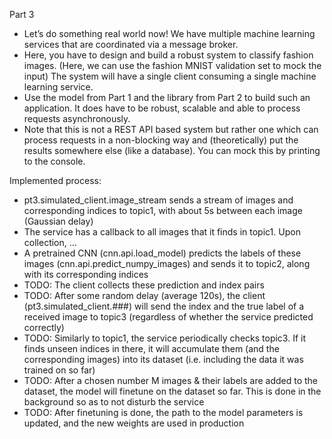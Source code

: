 Part 3 
- Let’s do something real world now! We have multiple machine learning services that are coordinated via a message broker.
- Here, you have to design and build a robust system to classify fashion images. (Here, we can use the fashion MNIST validation set to mock the input) The system will have a single client consuming a single machine learning service.
- Use the model from Part 1 and the library from Part 2 to build such an application. It does have to be robust, scalable and able to process requests asynchronously.
- Note that this is not a REST API based system but rather one which can process requests in a non-blocking way and (theoretically) put the results somewhere else (like a database). You can mock this by printing to the console.



Implemented process:
- pt3.simulated_client.image_stream sends a stream of images and corresponding indices to topic1, with about 5s between each image (Gaussian delay)
- The service has a callback to all images that it finds in topic1. Upon collection, ...
- A pretrained CNN (cnn.api.load_model) predicts the labels of these images (cnn.api.predict_numpy_images) and sends it to topic2, along with its corresponding indices
- TODO: The client collects these prediction and index pairs
- TODO: After some random delay (average 120s), the client (pt3.simulated_client.###) will send the index and the true label of a received image to topic3 (regardless of whether the service predicted correctly)
- TODO: Similarly to topic1, the service periodically checks topic3. If it finds unseen indices in there, it will accumulate them (and the corresponding images) into its dataset (i.e. including the data it was trained on so far)
- TODO: After a chosen number M images & their labels are added to the dataset, the model will finetune on the dataset so far. This is done in the background so as to not disturb the service
- TODO: After finetuning is done, the path to the model parameters is updated, and the new weights are used in production